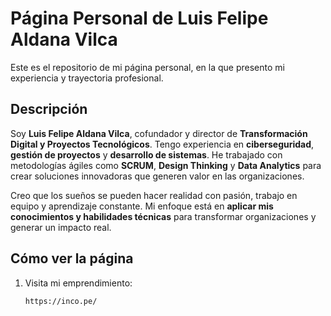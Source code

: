 # Página Personal de Luis Felipe Aldana Vilca

Este es el repositorio de mi página personal, en la que presento mi experiencia y trayectoria profesional.

## Descripción

Soy **Luis Felipe Aldana Vilca**, cofundador y director de **Transformación Digital y Proyectos Tecnológicos**. Tengo experiencia en **ciberseguridad**, **gestión de proyectos** y **desarrollo de sistemas**. He trabajado con metodologías ágiles como **SCRUM**, **Design Thinking** y **Data Analytics** para crear soluciones innovadoras que generen valor en las organizaciones.

Creo que los sueños se pueden hacer realidad con pasión, trabajo en equipo y aprendizaje constante. Mi enfoque está en **aplicar mis conocimientos y habilidades técnicas** para transformar organizaciones y generar un impacto real.

## Cómo ver la página

1. Visita mi emprendimiento:
   ```bash
   https://inco.pe/


